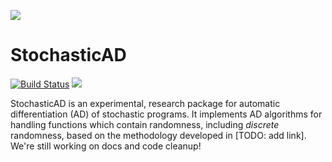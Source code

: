 ![](https://github.com/gaurav-arya/StochasticAD.jl/blob/main/docs/src/images/path_skeleton.png)

# StochasticAD

[![Build Status](https://github.com/gaurav-arya/StochasticAD.jl/workflows/CI/badge.svg?branch=main)](https://github.com/gaurav-arya/StochasticAD.jl/actions?query=workflow:CI)
[![](https://img.shields.io/badge/docs-main-blue.svg)](https://gaurav-arya.github.io/StochasticAD.jl/dev/)

StochasticAD is an experimental, research package for automatic differentiation (AD) of stochastic programs. It implements AD algorithms for handling functions which contain randomness, including *discrete* randomness, based on the methodology developed in [TODO: add link]. We're still working on docs and code cleanup!
